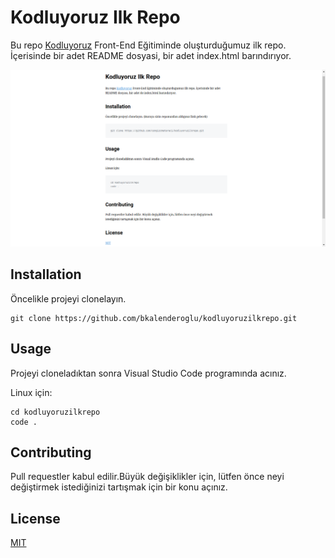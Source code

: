 # Kodluyoruz Ilk Repo

Bu repo [Kodluyoruz](https://www.kodluyoruz.org/) Front-End Eğitiminde oluşturduğumuz ilk repo. İçerisinde bir adet README dosyasi, bir adet index.html barındırıyor.

![img](https://raw.githubusercontent.com/Kodluyoruz/taskforce/main/git/odev1/figures/markdown.png)

## Installation

Öncelikle projeyi clonelayın.


```
git clone https://github.com/bkalenderoglu/kodluyoruzilkrepo.git
```
 

## Usage

Projeyi cloneladıktan sonra Visual Studio Code programında acınız.

Linux için:

```
cd kodluyoruzilkrepo
code .
```

## Contributing

Pull requestler kabul edilir.Büyük değişiklikler için, lütfen önce neyi değiştirmek istediğinizi tartışmak için bir konu açınız.

## License

[MIT](https://docs.github.com/en/github/creating-cloning-and-archiving-repositories/licensing-a-repository)
